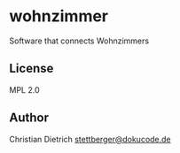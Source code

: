 # wohnzimmer

Software that connects Wohnzimmers

## License

MPL 2.0

## Author

Christian Dietrich <stettberger@dokucode.de>
